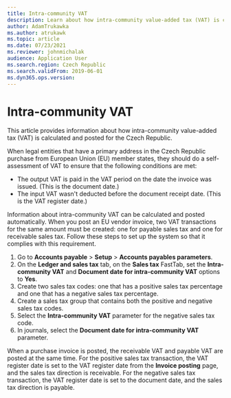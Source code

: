 ```yaml
---
title: Intra-community VAT
description: Learn about how intra-community value-added tax (VAT) is calculated and posted for the Czech Republic, including a process on setting up system to compile VAT.
author: AdamTrukawka
ms.author: atrukawk
ms.topic: article
ms.date: 07/23/2021
ms.reviewer: johnmichalak
audience: Application User
ms.search.region: Czech Republic
ms.search.validFrom: 2019-06-01
ms.dyn365.ops.version: 
---
```


# Intra-community VAT

This article provides information about how intra-community value-added tax (VAT) is calculated and posted for the Czech Republic.

When legal entities that have a primary address in the Czech Republic purchase from European Union (EU) member states, they should do a self-assessment of VAT to ensure that the following conditions are met:

- The output VAT is paid in the VAT period on the date the invoice was issued. (This is the document date.)
- The input VAT wasn't deducted before the document receipt date. (This is the VAT register date.)

Information about intra-community VAT can be calculated and posted automatically. When you post an EU vendor invoice, two VAT transactions for the same amount must be created: one for payable sales tax and one for receivable sales tax. Follow these steps to set up the system so that it complies with this requirement.

1. Go to **Accounts payable** \> **Setup** \> **Accounts payables parameters**.
2. On the **Ledger and sales tax** tab, on the **Sales tax** FastTab, set the **Intra-community VAT** and **Document date for intra-community VAT** options to **Yes**.
3. Create two sales tax codes: one that has a positive sales tax percentage and one that has a negative sales tax percentage.
4. Create a sales tax group that contains both the positive and negative sales tax codes.
5. Select the **Intra-community VAT** parameter for the negative sales tax code.
6. In journals, select the **Document date for intra-community VAT** parameter.

When a purchase invoice is posted, the receivable VAT and payable VAT are posted at the same time. For the positive sales tax transaction, the VAT register date is set to the VAT register date from the **Invoice posting** page, and the sales tax direction is receivable. For the negative sales tax transaction, the VAT register date is set to the document date, and the sales tax direction is payable.
